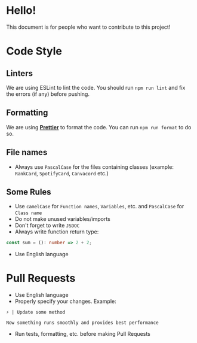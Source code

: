 # Hello!
This document is for people who want to contribute to this project!

# Code Style
## Linters
We are using ESLint to lint the code. You should run `npm run lint` and fix the errors (if any) before pushing.

## Formatting
We are using **[Prettier](https://prettier.io)** to format the code. You can run `npm run format` to do so.

## File names
- Always use `PascalCase` for the files containing classes (example: `RankCard`, `SpotifyCard`, `Canvacord` etc.)

## Some Rules
- Use `camelCase` for `Function names`, `Variables`, etc. and `PascalCase` for `Class name`
- Do not make unused variables/imports
- Don't forget to write `JSDOC`
- Always write function return type:
```ts
const sum = (): number => 2 + 2;
```

- Use English language

# Pull Requests
- Use English language
- Properly specify your changes. Example:

```
⚡ | Update some method

Now something runs smoothly and provides best performance
```

- Run tests, formatting, etc. before making Pull Requests
